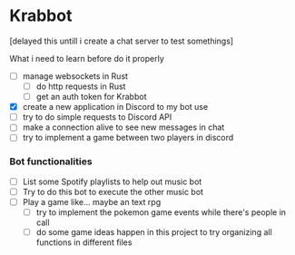 # Krabbot

[delayed this untill i create a chat server to test somethings]

What i need to learn before do it properly
- [ ] manage websockets in Rust
  - [ ] do http requests in Rust
  - [ ] get an auth token for Krabbot
- [x] create a new application in Discord to my bot use
- [ ] try to do simple requests to Discord API
- [ ] make a connection alive to see new messages in chat
- [ ] try to implement a game between two players in discord

### Bot functionalities

- [ ] List some Spotify playlists to help out music bot
- [ ] Try to do this bot to execute the other music bot
- [ ] Play a game like... maybe an text rpg
  - [ ] try to implement the pokemon game events while there's people in call
  - [ ] do some game ideas happen in this project to try organizing all functions in different files
